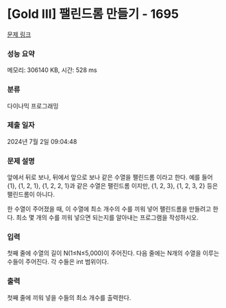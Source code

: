 # [Gold III] 팰린드롬 만들기 - 1695 

[문제 링크](https://www.acmicpc.net/problem/1695) 

### 성능 요약

메모리: 306140 KB, 시간: 528 ms

### 분류

다이나믹 프로그래밍

### 제출 일자

2024년 7월 2일 09:04:48

### 문제 설명

<p>앞에서 뒤로 보나, 뒤에서 앞으로 보나 같은 수열을 팰린드롬 이라고 한다. 예를 들어 {1}, {1, 2, 1}, {1, 2, 2, 1}과 같은 수열은 팰린드롬 이지만, {1, 2, 3}, {1, 2, 3, 2} 등은 팰린드롬이 아니다.</p>
<p>한 수열이 주어졌을 때, 이 수열에 최소 개수의 수를 끼워 넣어 팰린드롬을 만들려고 한다. 최소 몇 개의 수를 끼워 넣으면 되는지를 알아내는 프로그램을 작성하시오.</p>

### 입력 

 <p>첫째 줄에 수열의 길이 N(1≤N≤5,000)이 주어진다. 다음 줄에는 N개의 수열을 이루는 수들이 주어진다. 각 수들은 int 범위이다.</p>

### 출력 

 <p>첫째 줄에 끼워 넣을 수들의 최소 개수를 출력한다.</p>

